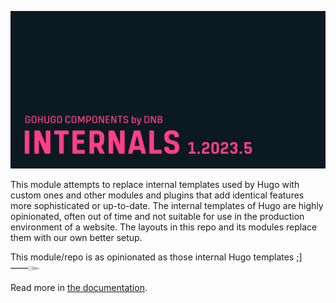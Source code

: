 ![](../../documentation/hugo-internals/header-card.png)

This module attempts to replace internal templates used by Hugo with custom ones and other modules and plugins that add identical features more sophisticated or up-to-date. The internal templates of Hugo are highly opinionated, often out of time and not suitable for use in the production environment of a website. The layouts in this repo and its modules replace them with our own better setup.

This module/repo is as opinionated as those internal Hugo templates ;]——๛

Read more in [the documentation](https://kollitsch.dev/gohugo/internals/).
